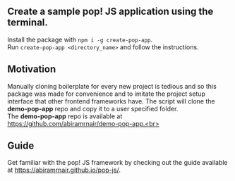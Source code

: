 ## Create a sample pop! JS application using the terminal.<br>
Install the package with ```npm i -g create-pop-app```.<br>
Run ```create-pop-app <directory_name>``` and follow the instructions.<br>
## Motivation
Manually cloning boilerplate for every new project is tedious and so this package was made for convenience and to imitate the project setup interface that other frontend frameworks have. The script will clone the **demo-pop-app** repo and copy it to a user specified folder.<br>
The **demo-pop-app** repo is available at https://github.com/abiramrnair/demo-pop-app.<br>
## Guide
Get familiar with the pop! JS framework by checking out the guide available at https://abiramrnair.github.io/pop-js/.
